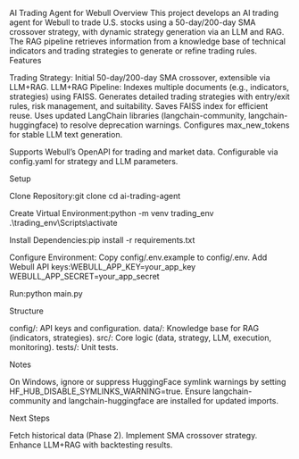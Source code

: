 AI Trading Agent for Webull
Overview
This project develops an AI trading agent for Webull to trade U.S. stocks using a 50-day/200-day SMA crossover strategy, with dynamic strategy generation via an LLM and RAG. The RAG pipeline retrieves information from a knowledge base of technical indicators and trading strategies to generate or refine trading rules.
Features

Trading Strategy: Initial 50-day/200-day SMA crossover, extensible via LLM+RAG.
LLM+RAG Pipeline:
Indexes multiple documents (e.g., indicators, strategies) using FAISS.
Generates detailed trading strategies with entry/exit rules, risk management, and suitability.
Saves FAISS index for efficient reuse.
Uses updated LangChain libraries (langchain-community, langchain-huggingface) to resolve deprecation warnings.
Configures max_new_tokens for stable LLM text generation.


Supports Webull’s OpenAPI for trading and market data.
Configurable via config.yaml for strategy and LLM parameters.

Setup

Clone Repository:git clone <your-repo-url>
cd ai-trading-agent


Create Virtual Environment:python -m venv trading_env
.\trading_env\Scripts\activate


Install Dependencies:pip install -r requirements.txt


Configure Environment:
Copy config/.env.example to config/.env.
Add Webull API keys:WEBULL_APP_KEY=your_app_key
WEBULL_APP_SECRET=your_app_secret




Run:python main.py



Structure

config/: API keys and configuration.
data/: Knowledge base for RAG (indicators, strategies).
src/: Core logic (data, strategy, LLM, execution, monitoring).
tests/: Unit tests.

Notes

On Windows, ignore or suppress HuggingFace symlink warnings by setting HF_HUB_DISABLE_SYMLINKS_WARNING=true.
Ensure langchain-community and langchain-huggingface are installed for updated imports.

Next Steps

Fetch historical data (Phase 2).
Implement SMA crossover strategy.
Enhance LLM+RAG with backtesting results.

